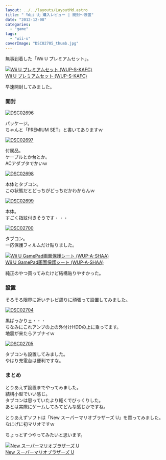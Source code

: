 ```yaml
---
layout: ../../layouts/LayoutMd.astro
title: "「Wii U」購入レビュー | 開封～設置"
date: "2012-12-08"
categories: 
  - "game"
tags: 
  - "wii-u"
coverImage: "DSC02705_thumb.jpg"
---
```


無事到着した「Wii U プレミアムセット」。

[![Wii U プレミアムセット (WUP-S-KAFC)](images/416M011NOXL._SL160_.jpg)  
Wii U プレミアムセット (WUP-S-KAFC)  
](https://www.amazon.co.jp/exec/obidos/ASIN/B009K1ECXQ/mizuka123-22/ref=nosim)

早速開封してみました。

### 開封

[![DSC02696](images/DSC02696_thumb1.jpg "DSC02696")](//mizuka123.net/wp-content/uploads/2012/12/DSC026961.jpg)

パッケージ。  
ちゃんと「PREMIUM SET」と書いてありますｗ

[![DSC02697](images/DSC02697_thumb.jpg "DSC02697")](//mizuka123.net/wp-content/uploads/2012/12/DSC02697.jpg)

付属品。  
ケーブルとか台とか。  
ACアダプタでかいｗ

[![DSC02698](images/DSC02698_thumb.jpg "DSC02698")](//mizuka123.net/wp-content/uploads/2012/12/DSC02698.jpg)

本体とタブコン。  
この状態だとどっちがどっちだかわからんｗ

[![DSC02699](images/DSC02699_thumb.jpg "DSC02699")](//mizuka123.net/wp-content/uploads/2012/12/DSC02699.jpg)

本体。  
すごく指紋付きそうです・・・

[![DSC02700](images/DSC02700_thumb.jpg "DSC02700")](//mizuka123.net/wp-content/uploads/2012/12/DSC02700.jpg)

タブコン。  
一応保護フィルムだけ貼りました。

[![Wii U GamePad画面保護シート (WUP-A-SHAA)](images/41HJBcAFkTL._SL160_.jpg)  
Wii U GamePad画面保護シート (WUP-A-SHAA)  
](https://www.amazon.co.jp/exec/obidos/ASIN/B009LGO9O2/mizuka123-22/ref=nosim)

純正のやつ買ってみたけど結構貼りやすかった。

### 設置

そろそろ限界に近いテレビ周りに頑張って設置してみました。

[![DSC02704](images/DSC02704_thumb.jpg "DSC02704")](//mizuka123.net/wp-content/uploads/2012/12/DSC02704.jpg)

黒ばっかりェ・・・  
ちなみにこれアンプの上の外付けHDDの上に乗ってます。  
地震が来たらアブナイｗ

[![DSC02705](images/DSC02705_thumb.jpg "DSC02705")](//mizuka123.net/wp-content/uploads/2012/12/DSC02705.jpg)

タブコンも設置してみました。  
やはり充電台は便利ですな。

### まとめ

とりあえず設置までやってみました。  
結構小型でいい感じ。  
タブコンは思っていたより軽くでびっくりした。  
あとは実際にゲームしてみてどんな感じかですね。

とりあえずソフトは「New スーパーマリオブラザーズ U」を買ってみました。  
なにげに初マリオですｗ

ちょっとずつやってみたいと思います。

[![New スーパーマリオブラザーズ U](images/51McETwqh8L._SL160_.jpg)  
New スーパーマリオブラザーズ U  
](https://www.amazon.co.jp/exec/obidos/ASIN/B009AP2MAW/mizuka123-22/ref=nosim)
